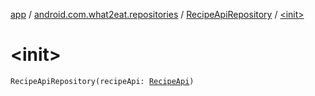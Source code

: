 [app](../../index.md) / [android.com.what2eat.repositories](../index.md) / [RecipeApiRepository](index.md) / [&lt;init&gt;](./-init-.md)

# &lt;init&gt;

`RecipeApiRepository(recipeApi: `[`RecipeApi`](../../android.com.what2eat.network/-recipe-api/index.md)`)`